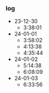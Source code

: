 ### log

- 23-12-30
  - 3:38:01
- 24-01-01
  - 3:58:02
  - 4:13:38
  - 4:35:44
- 24-01-02
  - 5:14:38
  - 6:08:09
- 24-01-03
  - 6:33:56
